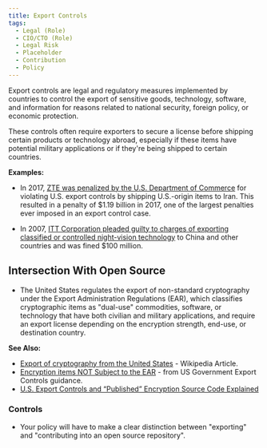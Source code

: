 ```yaml
---
title: Export Controls
tags: 
  - Legal (Role)
  - CIO/CTO (Role)
  - Legal Risk
  - Placeholder
  - Contribution
  - Policy
---
```


<BoxOut title="Export Controls" image="/img/bok/regs/export.png">

Export controls are legal and regulatory measures implemented by countries to control the export of sensitive goods, technology, software, and information for reasons related to national security, foreign policy, or economic protection. 

These controls often require exporters to secure a license before shipping certain products or technology abroad, especially if these items have potential military applications or if they're being shipped to certain countries.

**Examples:**

 - In 2017, [ZTE was penalized by the U.S. Department of Commerce](https://www.nytimes.com/2017/03/07/technology/zte-china-fine.html) for violating U.S. export controls by shipping U.S.-origin items to Iran. This resulted in a penalty of $1.19 billion in 2017, one of the largest penalties ever imposed in an export control case.
 
 - In 2007, [ITT Corporation pleaded guilty to charges of exporting classified or controlled night-vision technology](https://www.justice.gov/archive/opa/pr/2007/March/07_nsd_192.html) to China and other countries and was fined $100 million.
  
</BoxOut>

## Intersection With Open Source

- The United States regulates the export of non-standard cryptography under the Export Administration Regulations (EAR), which classifies cryptographic items as "dual-use" commodities, software, or technology that have both civilian and military applications, and require an export license depending on the encryption strength, end-use, or destination country.

**See Also:**

 - [Export of cryptography from the United States](https://en.wikipedia.org/wiki/Export_of_cryptography_from_the_United_States) - Wikipedia Article.
 - [Encryption items NOT Subject to the EAR](https://www.bis.doc.gov/index.php/policy-guidance/encryption/1-encryption-items-not-subject-to-the-ear) - from US Government Export Controls guidance.
 - [U.S. Export Controls and “Published” Encryption Source Code Explained](https://www.eff.org/fr/deeplinks/2019/08/us-export-controls-and-published-encryption-source-code-explained)
 
### Controls

 - Your policy will have to make a clear distinction between "exporting" and "contributing into an open source repository".

 